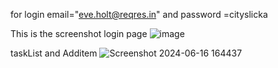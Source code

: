 for login email="eve.holt@reqres.in"
and password =cityslicka


This is the screenshot
login page
![image](https://github.com/Gurjazz18/quadassignment/assets/96822665/1e9498f8-3fca-41f5-ba14-2d8039a7740b)

taskList and Additem
![Screenshot 2024-06-16 164437](https://github.com/Gurjazz18/quadassignment/assets/96822665/585817da-fa1e-4789-bae2-73a12eebd8c0)
